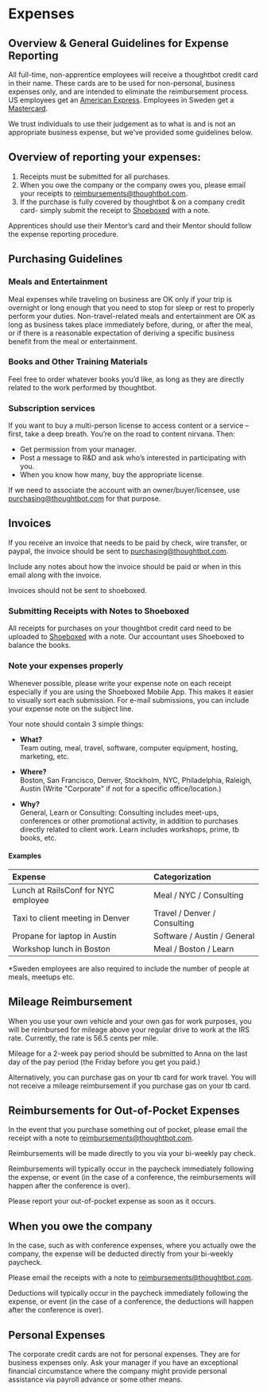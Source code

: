 # Expenses

## Overview & General Guidelines for Expense Reporting

All full-time, non-apprentice employees will receive a thoughtbot credit card in their name. These cards are to be used for non-personal, business expenses only, and are intended to eliminate the reimbursement process. US employees get an [American Express][amex-link]. Employees in Sweden get a [Mastercard][mastercard-link].

We trust individuals to use their judgement as to what is and is not an appropriate business expense, but we’ve provided some guidelines below.

## Overview of reporting your expenses:

1. Receipts must be submitted for all purchases. 
2. When you owe the company or the company owes you, please email your receipts to [reimbursements@thoughtbot.com](mailto:reimbursements@thoughtbot.com).
3. If the purchase is fully covered by thoughtbot & on a company credit card- simply submit the receipt to [Shoeboxed][shoeboxed-link] with a note.

Apprentices should use their Mentor’s card and their Mentor should follow the expense reporting procedure.

## Purchasing Guidelines

### Meals and Entertainment

Meal expenses while traveling on business are OK only if your trip is overnight or long enough that you need to stop for sleep or rest to properly perform your duties. Non-travel-related meals and entertainment are OK as long as business takes place immediately before, during, or after the meal, or if there is a reasonable expectation of deriving a specific business benefit from the meal or entertainment.

### Books and Other Training Materials

Feel free to order whatever books you’d like, as long as they are directly related to the work performed by thoughtbot.

### Subscription services

If you want to buy a multi-person license to access content or a service – first, take a deep breath. You’re on the road to content nirvana. Then:
* Get permission from your manager.
* Post a message to R&D and ask who’s interested in participating with you.
* When you know how many, buy the appropriate license.

If we need to associate the account with an owner/buyer/licensee, use [purchasing@thoughtbot.com](mailto:purchasing@thoughtbot.com) for that purpose.

## Invoices

If you receive an invoice that needs to be paid by check, wire transfer, or paypal, the invoice should be sent to [purchasing@thoughtbot.com](mailto:purchasing@thoughtbot.com).

Include any notes about how the invoice should be paid or when in this email along with the invoice.

Invoices should not be sent to shoeboxed. 

### Submitting Receipts with Notes to Shoeboxed

All receipts for purchases on your thoughtbot credit card need to be uploaded to [Shoeboxed][shoeboxed-link] with a note. Our accountant uses Shoeboxed to balance the books.

### Note your expenses properly

Whenever possible, please write your expense note on each receipt especially if you are using the Shoeboxed Mobile App. This makes it easier to visually sort each submission. For e-mail submissions, you can include your expense note on the subject line.

Your note should contain 3 simple things:

* **What?**  
Team outing, meal, travel, software, computer equipment, hosting, marketing, etc.

* **Where?**  
Boston, San Francisco, Denver, Stockholm, NYC, Philadelphia, Raleigh, Austin (Write "Corporate" if not for a specific office/location.)

* **Why?**  
General, Learn or Consulting: Consulting includes meet-ups, conferences or other promotional activity, in addition to purchases directly related to client work.  Learn includes workshops, prime, tb books, etc.

#### Examples

|Expense|Categorization|
|:------|:-------------|
|Lunch at RailsConf for NYC employee|Meal / NYC / Consulting|
|Taxi to client meeting in Denver|Travel / Denver / Consulting|
|Propane for laptop in Austin|Software / Austin / General|
|Workshop lunch in Boston|Meal / Boston / Learn|

*Sweden employees are also required to include the number of people at meals, meetups etc.

## Mileage Reimbursement

When you use your own vehicle and your own gas for work purposes, you will be reimbursed for mileage above your regular drive to work at the IRS rate. Currently, the rate is 56.5 cents per mile.

Mileage for a 2-week pay period should be submitted to Anna on the last day of the pay period (the Friday before you get you paid.)

Alternatively, you can purchase gas on your tb card for work travel. You will not receive a mileage reimbursement if you purchase gas on your tb card.

## Reimbursements for Out-of-Pocket Expenses

In the event that you purchase something out of pocket, please email the receipt with a note to [reimbursements@thoughtbot.com](mailto:reimbursements@thoughtbot.com).

Reimbursements will be made directly to you via your bi-weekly pay check.

Reimbursements will typically occur in the paycheck immediately following the expense, or event (in the case of a conference, the reimbursements will happen after the conference is over).

Please report your out-of-pocket expense as soon as it occurs.

## When you owe the company

In the case, such as with conference expenses, where you actually owe the company, the expense will be deducted directly from your bi-weekly paycheck.

Please email the receipts with a note to [reimbursements@thoughtbot.com](mailto:reimbursements@thoughtbot.com).

Deductions will typically occur in the paycheck immediately following the expense, or event (in the case of a conference, the deductions will happen after the conference is over).

## Personal Expenses

The corporate credit cards are not for personal expenses.  They are for business expenses only.  Ask your manager if you have an exceptional financial circumstance where the company might provide personal assistance via payroll advance or some other means.

[amex-link]: https://github.com/thoughtbot/cookbook/blob/master/purchasing/credit-card.md#american-express-credit-card
[mastercard-link]: https://github.com/thoughtbot/cookbook/blob/master/purchasing/credit-card.md#mastercard
[shoeboxed-link]: https://github.com/thoughtbot/cookbook/blob/master/purchasing/expenses.md
